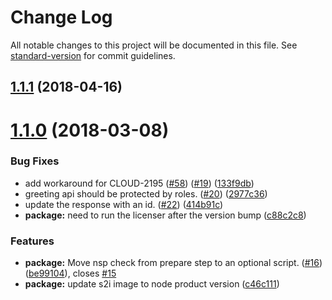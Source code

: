 # Change Log

All notable changes to this project will be documented in this file. See [standard-version](https://github.com/conventional-changelog/standard-version) for commit guidelines.

<a name="1.1.1"></a>
## [1.1.1](https://github.com/bucharest-gold/nodejs-rest-http-secured-redhat/compare/v1.1.0...v1.1.1) (2018-04-16)



<a name="1.1.0"></a>
# [1.1.0](https://github.com/bucharest-gold/nodejs-rest-http-secured-redhat/compare/v1.0.1...v1.1.0) (2018-03-08)


### Bug Fixes

* add workaround for CLOUD-2195 ([#58](https://github.com/bucharest-gold/nodejs-rest-http-secured-redhat/issues/58)) ([#19](https://github.com/bucharest-gold/nodejs-rest-http-secured-redhat/issues/19)) ([133f9db](https://github.com/bucharest-gold/nodejs-rest-http-secured-redhat/commit/133f9db))
* greeting api should be protected by roles. ([#20](https://github.com/bucharest-gold/nodejs-rest-http-secured-redhat/issues/20)) ([2977c36](https://github.com/bucharest-gold/nodejs-rest-http-secured-redhat/commit/2977c36))
* update the response with an id. ([#22](https://github.com/bucharest-gold/nodejs-rest-http-secured-redhat/issues/22)) ([414b91c](https://github.com/bucharest-gold/nodejs-rest-http-secured-redhat/commit/414b91c))
* **package:** need to run the licenser after the version bump ([c88c2c8](https://github.com/bucharest-gold/nodejs-rest-http-secured-redhat/commit/c88c2c8))


### Features

* **package:** Move nsp check from prepare step to an optional script. ([#16](https://github.com/bucharest-gold/nodejs-rest-http-secured-redhat/issues/16)) ([be99104](https://github.com/bucharest-gold/nodejs-rest-http-secured-redhat/commit/be99104)), closes [#15](https://github.com/bucharest-gold/nodejs-rest-http-secured-redhat/issues/15)
* **package:** update s2i image to node product version ([c46c111](https://github.com/bucharest-gold/nodejs-rest-http-secured-redhat/commit/c46c111))
